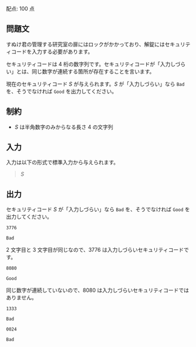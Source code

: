 配点: $100$ 点

## 問題文

すぬけ君の管理する研究室の扉にはロックがかかっており、解錠にはセキュリティコードを入力する必要があります。

セキュリティコードは $4$ 桁の数字列です。セキュリティコードが「入力しづらい」とは、同じ数字が連続する箇所が存在することを言います。

現在のセキュリティコード $S$ が与えられます。$S$ が「入力しづらい」なら `Bad` を、そうでなければ `Good` を出力してください。

## 制約

- $S$ は半角数字のみからなる長さ $4$ の文字列

## 入力

入力は以下の形式で標準入力から与えられます。

> $S$

## 出力

セキュリティコード $S$ が「入力しづらい」なら `Bad` を、そうでなければ `Good` を出力してください。

```input1
3776
```

```output1
Bad
```

$2$ 文字目と $3$ 文字目が同じなので、$3776$ は入力しづらいセキュリティコードです。

```input2
8080
```

```output2
Good
```

同じ数字が連続していないので、$8080$ は入力しづらいセキュリティコードではありません。

```input3
1333
```

```output3
Bad
```

```input4
0024
```

```output4
Bad
```